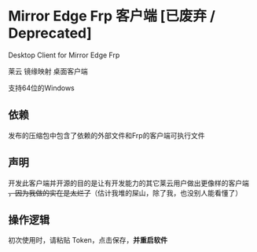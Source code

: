 # Mirror Edge Frp 客户端 [已废弃 / Deprecated]

Desktop Client for Mirror Edge Frp

莱云 镜缘映射 桌面客户端

支持64位的Windows

## 依赖

发布的压缩包中包含了依赖的外部文件和Frp的客户端可执行文件

## 声明

开发此客户端并开源的目的是让有开发能力的其它莱云用户做出更像样的客户端 ~~，因为我做的实在是太烂了~~（估计我堆的屎山，除了我，也没别人能看懂了）

## 操作逻辑

初次使用时，请粘贴 Token，点击保存，**并重启软件**
